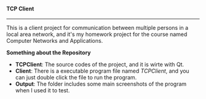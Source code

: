 #### TCP Client

-----

This is a client project for communication between multiple persons in a local area network, and it's my homework project for the course named Computer Networks and Applications.

 **Something about the Repository**

- **TCPClient**: The source codes of the project, and it is wirte with Qt.
- **Client**: There is a executable program file named *TCPClient*, and you can just double click the file to run the program.
- **Output**: The folder includes some main screenshots of the program when I used it to test.



